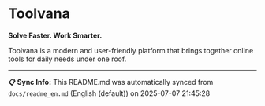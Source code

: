 # Toolvana

**Solve Faster. Work Smarter.**

Toolvana is a modern and user-friendly platform that brings together online tools for daily needs under one roof.


---

**📋 Sync Info:** This README.md was automatically synced from `docs/readme_en.md` (English (default)) on 2025-07-07 21:45:28
